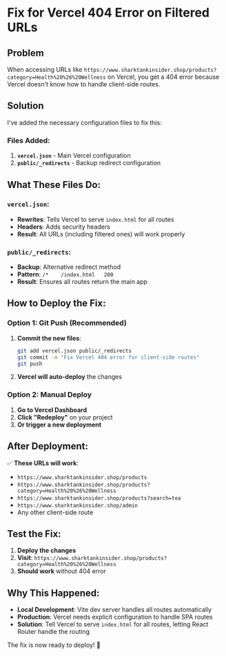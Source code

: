 # Fix for Vercel 404 Error on Filtered URLs

## Problem
When accessing URLs like `https://www.sharktankinsider.shop/products?category=Health%20%26%20Wellness` on Vercel, you get a 404 error because Vercel doesn't know how to handle client-side routes.

## Solution
I've added the necessary configuration files to fix this:

### Files Added:
1. **`vercel.json`** - Main Vercel configuration
2. **`public/_redirects`** - Backup redirect configuration

## What These Files Do:

### `vercel.json`:
- **Rewrites**: Tells Vercel to serve `index.html` for all routes
- **Headers**: Adds security headers
- **Result**: All URLs (including filtered ones) will work properly

### `public/_redirects`:
- **Backup**: Alternative redirect method
- **Pattern**: `/*    /index.html   200`
- **Result**: Ensures all routes return the main app

## How to Deploy the Fix:

### Option 1: Git Push (Recommended)
1. **Commit the new files**:
   ```bash
   git add vercel.json public/_redirects
   git commit -m "Fix Vercel 404 error for client-side routes"
   git push
   ```

2. **Vercel will auto-deploy** the changes

### Option 2: Manual Deploy
1. **Go to Vercel Dashboard**
2. **Click "Redeploy"** on your project
3. **Or trigger a new deployment**

## After Deployment:
✅ **These URLs will work**:
- `https://www.sharktankinsider.shop/products`
- `https://www.sharktankinsider.shop/products?category=Health%20%26%20Wellness`
- `https://www.sharktankinsider.shop/products?search=tea`
- `https://www.sharktankinsider.shop/admin`
- Any other client-side route

## Test the Fix:
1. **Deploy the changes**
2. **Visit**: `https://www.sharktankinsider.shop/products?category=Health%20%26%20Wellness`
3. **Should work** without 404 error

## Why This Happened:
- **Local Development**: Vite dev server handles all routes automatically
- **Production**: Vercel needs explicit configuration to handle SPA routes
- **Solution**: Tell Vercel to serve `index.html` for all routes, letting React Router handle the routing

The fix is now ready to deploy! 🚀
